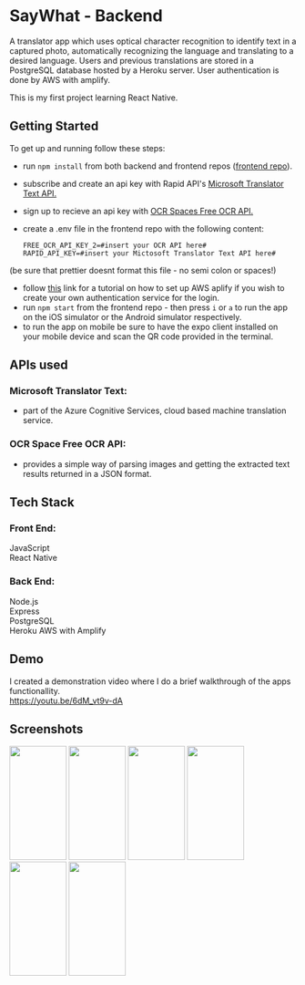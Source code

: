 # SayWhat - Backend
A translator app which uses optical character recognition to identify text in a captured photo, automatically recognizing the language and translating to a desired language. Users and previous translations are stored in a PostgreSQL database hosted by a Heroku server. User authentication is done by AWS with amplify.

This is my first project learning React Native.

## Getting Started
To get up and running follow these steps: 
* run `npm install` from both backend and frontend repos (<a href="https://github.com/Mr-Richards/SayWhat-Frontend" target="_blank" rel="noreferrer">frontend repo<a />).
* subscribe and create an api key with Rapid API's <a href="https://rapidapi.com/microsoft-azure-org-microsoft-cognitive-services/api/microsoft-translator-text/" target="_blank" rel="noreferrer">Microsoft Translator Text API. <a /> 
* sign up to recieve an api key with <a href="https://ocr.space/ocrapi" target="_blank" rel="noreferrer">OCR Spaces Free OCR API. <a />
* create a .env file in the frontend repo with the following content:
  
      FREE_OCR_API_KEY_2=#insert your OCR API here#
      RAPID_API_KEY=#insert your Mictosoft Translator Text API here#

(be sure that prettier doesnt format this file - no semi colon or spaces!)
  
* follow <a href="" target="_blank" rel="noreferrer">this<a /> link for a tutorial on how to set up AWS aplify if you wish to create your own authentication service for the login.
* run `npm start` from the frontend repo - then press `i` or `a` to run the app on the iOS simulator or the Android simulator respectively.
* to run the app on mobile be sure to have the expo client installed on your mobile device and scan the QR code provided in the terminal.

## APIs used
### Microsoft Translator Text:
  * part of the Azure Cognitive Services, cloud based machine translation service.
  
### OCR Space Free OCR API:
  * provides a simple way of parsing images and getting the extracted text results returned in a JSON format.
  
## Tech Stack
### Front End:
JavaScript <br />
React Native

### Back End:
Node.js <br />
Express <br />
PostgreSQL <br />
Heroku
AWS with Amplify 

## Demo
I created a demonstration video where I do a brief walkthrough of the apps functionallity. <br />
https://youtu.be/6dM_vt9v-dA

## Screenshots
<img src="https://user-images.githubusercontent.com/100375389/178104080-9cd298c9-9251-45e0-a393-30449eb37097.PNG" width="100" height="200" /> <img src="https://user-images.githubusercontent.com/100375389/178104088-2233ebfc-1771-4965-a454-f57ec45a63bd.PNG" width="100" height="200" /> <img src="https://user-images.githubusercontent.com/100375389/178104568-5ab2bc14-5897-42b1-9e30-cef29d727570.PNG" width="100" height="200" /> <img src="https://user-images.githubusercontent.com/100375389/178104126-5d0d6d8f-cfa9-462a-971c-d652f80c763e.PNG" width="100" height="200" /> <img src="https://user-images.githubusercontent.com/100375389/178104131-e513c8d2-fa0c-4fa4-bdcc-dab4a3ae0ddd.PNG" width="100" height="200" /> <img src="https://user-images.githubusercontent.com/100375389/178104137-a4a74113-fef1-4410-9a4f-be97c151e7dc.PNG" width="100" height="200" />
